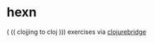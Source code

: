 # hexn

( (( clojjing to cloj )))
exercises via [clojurebridge](https://github.com/clojurebridge-nyc/syllabus-nyc-2017)
